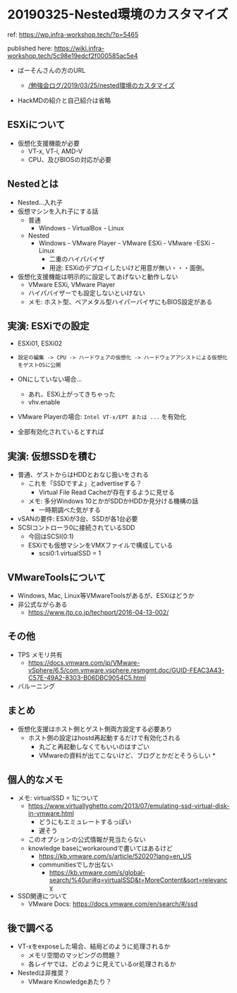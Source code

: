 # 20190325-Nested環境のカスタマイズ

ref: https://wp.infra-workshop.tech/?p=5465

published here: https://wiki.infra-workshop.tech/5c98e19edcf2f000585ac5e4

* ばーそんさんの方のURL
  * [/勉強会ログ/2019/03/25/nested環境のカスタマイズ](https://wiki.infra-workshop.tech/5c98b2430b256300423debb5)

* HackMDの紹介と自己紹介は省略

## ESXiについて

* 仮想化支援機能が必要
  * VT-x, VT-i, AMD-V
  * CPU、及びBIOSの対応が必要

## Nestedとは

* Nested...入れ子
* 仮想マシンを入れ子にする話
  * 普通
    * Windows - VirtualBox - Linux
  * Nested
    * Windows - VMware Player - VMware ESXi - VMware -ESXi - Linux
      * 二重のハイパバイザ
      * 用途: ESXiのデプロイしたいけど用意が無い・・・面倒。
* 仮想化支援機能は明示的に設定してあげないと動作しない
  * VMware ESXi, VMware Player
  * ハイパバイザーでも設定しないといけない
  * メモ: ホスト型、ベアメタル型ハイパーバイザにもBIOS設定がある

## 実演: ESXiでの設定

* ESXi01, ESXi02
* `設定の編集 -> CPU -> ハードウェアの仮想化 -> ハードウェアアシストによる仮想化をゲストOSに公開`
* ONにしていない場合...
  * あれ、ESXi上がってきちゃった
  * vhv.enable
* VMware Playerの場合: `Intel VT-x/EPT または ...` を有効化

* 全部有効化されているとすれば

## 実演: 仮想SSDを積む

* 普通、ゲストからはHDDとおなじ扱いをされる
  * これを「SSDですよ」とadvertiseする？
    * Virtual File Read Cacheが存在するように見せる
  * メモ: 多分Windows 10とかがSDDかHDDか見分ける機構の話
    * 一時期調べた気がする
* vSANの要件: ESXiが3台、SSDが各1台必要
* SCSIコントローラ0に接続されているSDD
  * 今回はSCSI(0:1)
  * ESXiでも仮想マシンをVMXファイルで構成している
    * scsi0:1.virtualSSD = 1

## VMwareToolsについて

* Windows, Mac, Linux等VMwareToolsがあるが、ESXiはどうか
* 非公式ながらある
  * https://www.jtp.co.jp/techport/2016-04-13-002/

## その他

* TPS メモリ共有
  * https://docs.vmware.com/jp/VMware-vSphere/6.5/com.vmware.vsphere.resmgmt.doc/GUID-FEAC3A43-C57E-49A2-8303-B06DBC9054C5.html
* バルーニング

## まとめ

* 仮想化支援はホスト側とゲスト側両方設定する必要あり
  * ホスト側の設定はhostd再起動するだけで有効化される
    * 丸ごと再起動しなくてもいいのはすごい
    * VMwareの資料が出てこないけど、ブログとかだとそうらしい
      * 

## 個人的なメモ

* メモ: virtualSSD = 1について
  * https://www.virtuallyghetto.com/2013/07/emulating-ssd-virtual-disk-in-vmware.html
    * どうにもエミュレートするっぽい
    * 遅そう
  * このオプションの公式情報が見当たらない
  * knowledge baseにworkaroundで書いてはあるけど
    * https://kb.vmware.com/s/article/52020?lang=en_US
    * communitiesでしか出ない
      * https://kb.vmware.com/s/global-search/%40uri#q=virtualSSD&t=MoreContent&sort=relevancy
* SSD関連について
  * VMware Docs: https://docs.vmware.com/en/search/#/ssd

## 後で調べる

* VT-xをexposeした場合、結局どのように処理されるか
  * メモリ空間のマッピングの問題？
  * 各レイヤでは、どのように見えているor処理されるか
* Nestedは非推奨？
  * VMware Knowledgeあたり？
